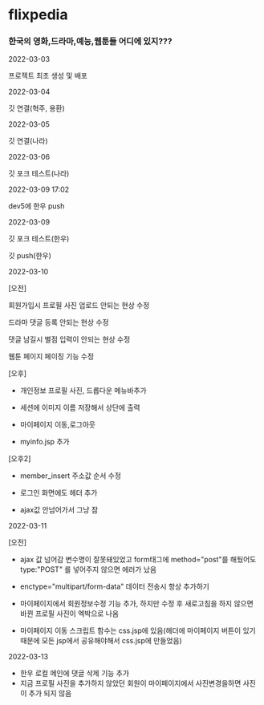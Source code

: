 # flixpedia

### 한국의 영화,드라마,예능,웹툰들 어디에 있지???



2022-03-03

프로젝트 최초 생성 및 배포



2022-03-04

깃 연결(혁주, 용환)



2022-03-05

깃 연결(나라)



2022-03-06

깃 포크 테스트(나라)


2022-03-09 17:02

dev5에 한우 push


2022-03-09

깃 포크 테스트(한우)

깃 push(한우)



2022-03-10

[오전]

회원가입시 프로필 사진 업로드 안되는 현상 수정

드라마 댓글 등록 안되는 현상 수정

댓글 남길시 별점 입력이 안되는 현상 수정

웹툰 페이지 페이징 기능 수정

[오후]

- 개인정보 프로필 사진, 드롭다운 메뉴바추가

- 세션에 이미지 이름 저장해서 상단에 출력

- 마이페이지 이동,로그아웃

- myinfo.jsp 추가

[오후2]

- member_insert 주소값 순서 수정 

- 로그인 화면에도 헤더 추가

- ajax값 안넘어가서 그냥 잠



2022-03-11

[오전]

- ajax 값 넘어감 변수명이 잘못돼있었고 form태그에 method="post"를 해뒀어도 type:"POST" 를 넣어주지 않으면 에러가 났음
- enctype="multipart/form-data" 데이터 전송시 항상 추가하기

- 마이페이지에서 회원정보수정 기능 추가, 하지만 수정 후 새로고침을 하지 않으면 바뀐 프로필 사진이 엑박으로 나옴

- 마이페이지 이동 스크립트 함수는 css.jsp에 있음(헤더에 마이페이지 버튼이 있기때문에 모든 jsp에서 공유해야해서 css.jsp에 만들었음)




2022-03-13

- 한우 로컬 메인에 댓글 삭제 기능 추가
- 지금 프로필 사진을 추가하지  않았던  회원이 마이페이지에서 사진변경을하면 사진이 추가 되지 않음





